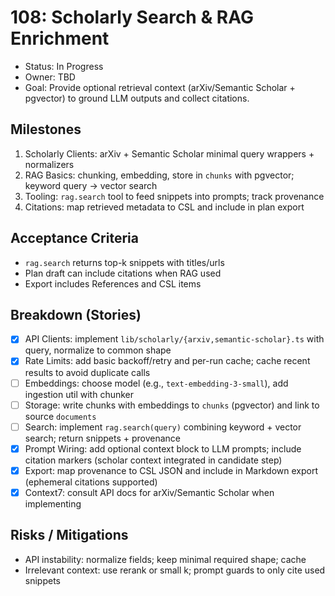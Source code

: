 # 108: Scholarly Search & RAG Enrichment

- Status: In Progress
- Owner: TBD
- Goal: Provide optional retrieval context (arXiv/Semantic Scholar + pgvector) to ground LLM outputs and collect citations.

## Milestones
1) Scholarly Clients: arXiv + Semantic Scholar minimal query wrappers + normalizers
2) RAG Basics: chunking, embedding, store in `chunks` with pgvector; keyword query → vector search
3) Tooling: `rag.search` tool to feed snippets into prompts; track provenance
4) Citations: map retrieved metadata to CSL and include in plan export

## Acceptance Criteria
- `rag.search` returns top-k snippets with titles/urls
- Plan draft can include citations when RAG used
- Export includes References and CSL items

## Breakdown (Stories)
- [x] API Clients: implement `lib/scholarly/{arxiv,semantic-scholar}.ts` with query, normalize to common shape
- [x] Rate Limits: add basic backoff/retry and per-run cache; cache recent results to avoid duplicate calls
- [ ] Embeddings: choose model (e.g., `text-embedding-3-small`), add ingestion util with chunker
- [ ] Storage: write chunks with embeddings to `chunks` (pgvector) and link to source `documents`
- [ ] Search: implement `rag.search(query)` combining keyword + vector search; return snippets + provenance
- [x] Prompt Wiring: add optional context block to LLM prompts; include citation markers (scholar context integrated in candidate step)
- [x] Export: map provenance to CSL JSON and include in Markdown export (ephemeral citations supported)
- [x] Context7: consult API docs for arXiv/Semantic Scholar when implementing

## Risks / Mitigations
- API instability: normalize fields; keep minimal required shape; cache
- Irrelevant context: use rerank or small k; prompt guards to only cite used snippets
